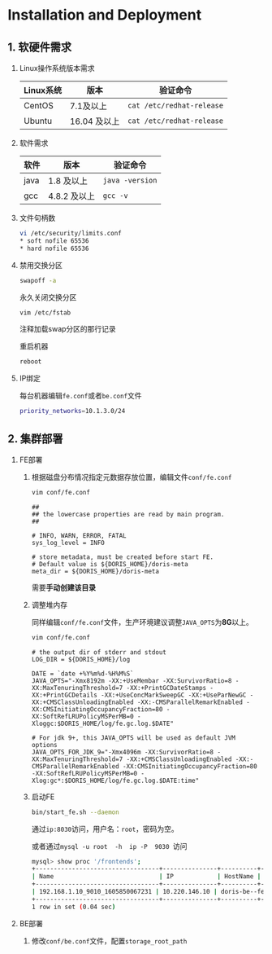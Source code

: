 # Installation and Deployment

## 1. 软硬件需求

1. Linux操作系统版本需求

   | Linux系统 | 版本         | 验证命令                  |
   | --------- | ------------ | ------------------------- |
   | CentOS    | 7.1及以上    | `cat /etc/redhat-release` |
   | Ubuntu    | 16.04 及以上 | `cat /etc/redhat-release` |

   

2. 软件需求

   | 软件 | 版本         | 验证命令        |
   | ---- | ------------ | --------------- |
   | java | 1.8 及以上   | `java -version` |
   | gcc  | 4.8.2 及以上 | `gcc -v`        |

3. 文件句柄数

   ```sh
   vi /etc/security/limits.conf 
   * soft nofile 65536
   * hard nofile 65536
   ```

4. 禁用交换分区

   ```sh
   swapoff -a
   ```

   永久关闭交换分区

   ```sh
   vim /etc/fstab
   ```

   注释加载swap分区的那行记录

   重启机器

   ```sh
   reboot
   ```

5. IP绑定

   每台机器编辑`fe.conf`或者`be.conf`文件

   ```sh
   priority_networks=10.1.3.0/24
   ```

   

## 2. 集群部署

1. FE部署

   1. 根据磁盘分布情况指定元数据存放位置，编辑文件`conf/fe.conf`

      ```sh
      vim conf/fe.conf
      ```

      ```sh{10}
      ##
      ## the lowercase properties are read by main program.
      ##
      
      # INFO, WARN, ERROR, FATAL
      sys_log_level = INFO
      
      # store metadata, must be created before start FE.
      # Default value is ${DORIS_HOME}/doris-meta
      meta_dir = ${DORIS_HOME}/doris-meta
      ```

      需要**手动创建该目录**

   2. 调整堆内存

      同样编辑`conf/fe.conf`文件，生产环境建议调整`JAVA_OPTS`为**8G**以上。

      ```sh
      vim conf/fe.conf
      ```

      ```sh{5}
      # the output dir of stderr and stdout
      LOG_DIR = ${DORIS_HOME}/log
      
      DATE = `date +%Y%m%d-%H%M%S`
      JAVA_OPTS="-Xmx8192m -XX:+UseMembar -XX:SurvivorRatio=8 -XX:MaxTenuringThreshold=7 -XX:+PrintGCDateStamps -XX:+PrintGCDetails -XX:+UseConcMarkSweepGC -XX:+UseParNewGC -XX:+CMSClassUnloadingEnabled -XX:-CMSParallelRemarkEnabled -XX:CMSInitiatingOccupancyFraction=80 -XX:SoftRefLRUPolicyMSPerMB=0 -Xloggc:$DORIS_HOME/log/fe.gc.log.$DATE"
      
      # For jdk 9+, this JAVA_OPTS will be used as default JVM options
      JAVA_OPTS_FOR_JDK_9="-Xmx4096m -XX:SurvivorRatio=8 -XX:MaxTenuringThreshold=7 -XX:+CMSClassUnloadingEnabled -XX:-CMSParallelRemarkEnabled -XX:CMSInitiatingOccupancyFraction=80 -XX:SoftRefLRUPolicyMSPerMB=0 -Xlog:gc*:$DORIS_HOME/log/fe.gc.log.$DATE:time"
      ```

   3. 启动FE

      ```sh
      bin/start_fe.sh --daemon
      ```

      通过`ip:8030`访问，用户名：`root`，密码为空。

      或者通过`mysql -u root  -h  ip -P  9030 `访问

      ```sh
      mysql> show proc '/frontends';
      +----------------------------------+---------------+----------+-------------+----------+-----------+---------+----------+----------+------------+------+-------+-------------------+---------------------+----------+--------+-----------------+
      | Name                             | IP            | HostName | EditLogPort | HttpPort | QueryPort | RpcPort | Role     | IsMaster | ClusterId  | Join | Alive | ReplayedJournalId | LastHeartbeat       | IsHelper | ErrMsg | Version         |
      +----------------------------------+---------------+----------+-------------+----------+-----------+---------+----------+----------+------------+------+-------+-------------------+---------------------+----------+--------+-----------------+
      | 192.168.1.10_9010_1605850067231 | 10.220.146.10 | doris-be--fe-01  | 9010        | 8030     | 9030      | 9020    | FOLLOWER | true     | 2113522669 | true | true  | 29778512          | 2021-09-16 14:58:44 | true     |        | 0.14.13-Unknown |
      +----------------------------------+---------------+----------+-------------+----------+-----------+---------+----------+----------+------------+------+-------+-------------------+---------------------+----------+--------+-----------------+
      1 row in set (0.04 sec)
      ```

2. BE部署

   1. 修改`conf/be.conf`文件，配置`storage_root_path`
